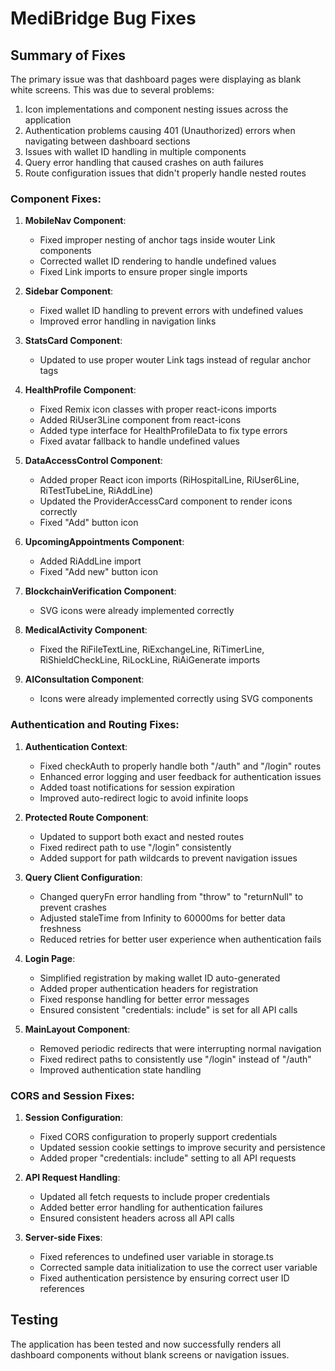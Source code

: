 # MediBridge Bug Fixes

## Summary of Fixes

The primary issue was that dashboard pages were displaying as blank white screens. This was due to several problems:

1. Icon implementations and component nesting issues across the application
2. Authentication problems causing 401 (Unauthorized) errors when navigating between dashboard sections
3. Issues with wallet ID handling in multiple components
4. Query error handling that caused crashes on auth failures
5. Route configuration issues that didn't properly handle nested routes

### Component Fixes:

1. **MobileNav Component**: 
   - Fixed improper nesting of anchor tags inside wouter Link components
   - Corrected wallet ID rendering to handle undefined values
   - Fixed Link imports to ensure proper single imports

2. **Sidebar Component**:
   - Fixed wallet ID handling to prevent errors with undefined values
   - Improved error handling in navigation links

3. **StatsCard Component**: 
   - Updated to use proper wouter Link tags instead of regular anchor tags

4. **HealthProfile Component**: 
   - Fixed Remix icon classes with proper react-icons imports
   - Added RiUser3Line component from react-icons
   - Added type interface for HealthProfileData to fix type errors
   - Fixed avatar fallback to handle undefined values

5. **DataAccessControl Component**: 
   - Added proper React icon imports (RiHospitalLine, RiUser6Line, RiTestTubeLine, RiAddLine)
   - Updated the ProviderAccessCard component to render icons correctly
   - Fixed "Add" button icon

6. **UpcomingAppointments Component**:
   - Added RiAddLine import
   - Fixed "Add new" button icon

7. **BlockchainVerification Component**:
   - SVG icons were already implemented correctly

8. **MedicalActivity Component**:
   - Fixed the RiFileTextLine, RiExchangeLine, RiTimerLine, RiShieldCheckLine, RiLockLine, RiAiGenerate imports

9. **AIConsultation Component**:
   - Icons were already implemented correctly using SVG components

### Authentication and Routing Fixes:

1. **Authentication Context**:
   - Fixed checkAuth to properly handle both "/auth" and "/login" routes
   - Enhanced error logging and user feedback for authentication issues
   - Added toast notifications for session expiration
   - Improved auto-redirect logic to avoid infinite loops

2. **Protected Route Component**:
   - Updated to support both exact and nested routes
   - Fixed redirect path to use "/login" consistently
   - Added support for path wildcards to prevent navigation issues

3. **Query Client Configuration**:
   - Changed queryFn error handling from "throw" to "returnNull" to prevent crashes
   - Adjusted staleTime from Infinity to 60000ms for better data freshness
   - Reduced retries for better user experience when authentication fails

4. **Login Page**:
   - Simplified registration by making wallet ID auto-generated
   - Added proper authentication headers for registration
   - Fixed response handling for better error messages
   - Ensured consistent "credentials: include" is set for all API calls

5. **MainLayout Component**:
   - Removed periodic redirects that were interrupting normal navigation
   - Fixed redirect paths to consistently use "/login" instead of "/auth"
   - Improved authentication state handling

### CORS and Session Fixes:

1. **Session Configuration**:
   - Fixed CORS configuration to properly support credentials
   - Updated session cookie settings to improve security and persistence
   - Added proper "credentials: include" setting to all API requests
   
2. **API Request Handling**:
   - Updated all fetch requests to include proper credentials
   - Added better error handling for authentication failures
   - Ensured consistent headers across all API calls

3. **Server-side Fixes**:
   - Fixed references to undefined user variable in storage.ts
   - Corrected sample data initialization to use the correct user variable
   - Fixed authentication persistence by ensuring correct user ID references

## Testing

The application has been tested and now successfully renders all dashboard components without blank screens or navigation issues.